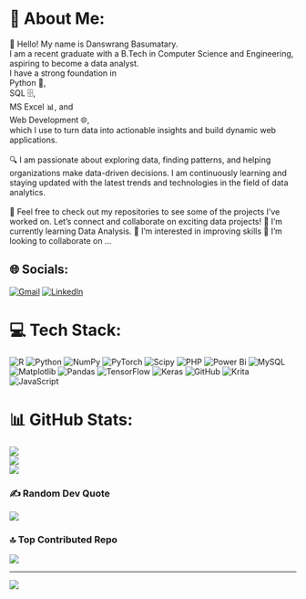 # 💫 About Me:
👋 Hello! My name is Danswrang Basumatary. <br>I am a recent graduate with a B.Tech in Computer Science and Engineering, aspiring to become a data analyst. <br>I have a strong foundation in <br>Python 🐍, <br>SQL 🗄️, <br>MS Excel 📊, and <br>Web Development 🌐, <br>which I use to turn data into actionable insights and build dynamic web applications.<br><br>🔍 I am passionate about exploring data, finding patterns, and helping organizations make data-driven decisions. I am continuously learning and staying updated with the latest trends and technologies in the field of data analytics.<br><br>📁 Feel free to check out my repositories to see some of the projects I’ve worked on. Let’s connect and collaborate on exciting data projects!
🌱 I’m currently learning Data Analysis.
👀 I’m interested in improving skills
💞️ I’m looking to collaborate on ...


## 🌐 Socials:
[![Gmail](https://img.shields.io/badge/Gmail-D14836?logo=gmail&logoColor=white)](mailto:dansw222@gmail.com)
[![LinkedIn](https://img.shields.io/badge/LinkedIn-%230077B5.svg?logo=linkedin&logoColor=white)](https://linkedin.com/in/danswrang-basumatary-12b056238) 

# 💻 Tech Stack:
![R](https://img.shields.io/badge/r-%23276DC3.svg?style=for-the-badge&logo=r&logoColor=white) ![Python](https://img.shields.io/badge/python-3670A0?style=for-the-badge&logo=python&logoColor=ffdd54) ![NumPy](https://img.shields.io/badge/numpy-%23013243.svg?style=for-the-badge&logo=numpy&logoColor=white) ![PyTorch](https://img.shields.io/badge/PyTorch-%23EE4C2C.svg?style=for-the-badge&logo=PyTorch&logoColor=white) ![Scipy](https://img.shields.io/badge/SciPy-%230C55A5.svg?style=for-the-badge&logo=scipy&logoColor=%white) ![PHP](https://img.shields.io/badge/php-%23777BB4.svg?style=for-the-badge&logo=php&logoColor=white) ![Power Bi](https://img.shields.io/badge/power_bi-F2C811?style=for-the-badge&logo=powerbi&logoColor=black) ![MySQL](https://img.shields.io/badge/mysql-4479A1.svg?style=for-the-badge&logo=mysql&logoColor=white) ![Matplotlib](https://img.shields.io/badge/Matplotlib-%23ffffff.svg?style=for-the-badge&logo=Matplotlib&logoColor=black) ![Pandas](https://img.shields.io/badge/pandas-%23150458.svg?style=for-the-badge&logo=pandas&logoColor=white) ![TensorFlow](https://img.shields.io/badge/TensorFlow-%23FF6F00.svg?style=for-the-badge&logo=TensorFlow&logoColor=white) ![Keras](https://img.shields.io/badge/Keras-%23D00000.svg?style=for-the-badge&logo=Keras&logoColor=white) ![GitHub](https://img.shields.io/badge/github-%23121011.svg?style=for-the-badge&logo=github&logoColor=white) ![Krita](https://img.shields.io/badge/Krita-203759?style=for-the-badge&logo=krita&logoColor=EEF37B) ![JavaScript](https://img.shields.io/badge/javascript-%23323330.svg?style=for-the-badge&logo=javascript&logoColor=%23F7DF1E)
# 📊 GitHub Stats:
![](https://github-readme-stats.vercel.app/api?username=Danswrang11&theme=city_lights&hide_border=false&include_all_commits=false&count_private=false)<br/>
![](https://github-readme-streak-stats.herokuapp.com/?user=Danswrang11&theme=city_lights&hide_border=false)<br/>
![](https://github-readme-stats.vercel.app/api/top-langs/?username=Danswrang11&theme=city_lights&hide_border=false&include_all_commits=false&count_private=false&layout=compact)

### ✍️ Random Dev Quote
![](https://quotes-github-readme.vercel.app/api?type=horizontal&theme=radical)

### 🔝 Top Contributed Repo
![](https://github-contributor-stats.vercel.app/api?username=Danswrang11&limit=5&theme=dark&combine_all_yearly_contributions=true)

---
[![](https://visitcount.itsvg.in/api?id=Danswrang11&icon=0&color=0)](https://visitcount.itsvg.in)

<!-- Proudly created with GPRM ( https://gprm.itsvg.in ) -->
